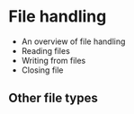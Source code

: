 # File handling
- An overview of file handling
- Reading files
- Writing from files
- Closing file
## Other file types
